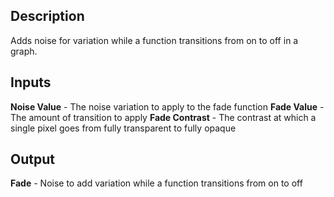 ## Description
Adds noise for variation while a function transitions from on to off in a graph.

## Inputs
**Noise Value** - The noise variation to apply to the fade function
**Fade Value** - The amount of transition to apply
**Fade Contrast** - The contrast at which a single pixel goes from fully transparent to fully opaque


## Output
**Fade** - Noise to add variation while a function transitions from on to off
